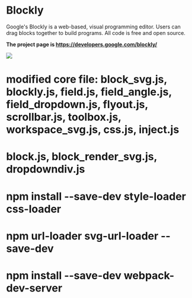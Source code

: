 # Blockly

Google's Blockly is a web-based, visual programming editor.  Users can drag
blocks together to build programs.  All code is free and open source.

**The project page is https://developers.google.com/blockly/**

![](https://developers.google.com/blockly/sample.png)

# modified core file: block_svg.js, blockly.js, field.js, field_angle.js, field_dropdown.js, flyout.js, scrollbar.js, toolbox.js, workspace_svg.js, css.js, inject.js
# block.js,  block_render_svg.js, dropdowndiv.js
# npm install --save-dev style-loader css-loader
# npm url-loader svg-url-loader --save-dev 
# npm install --save-dev webpack-dev-server
